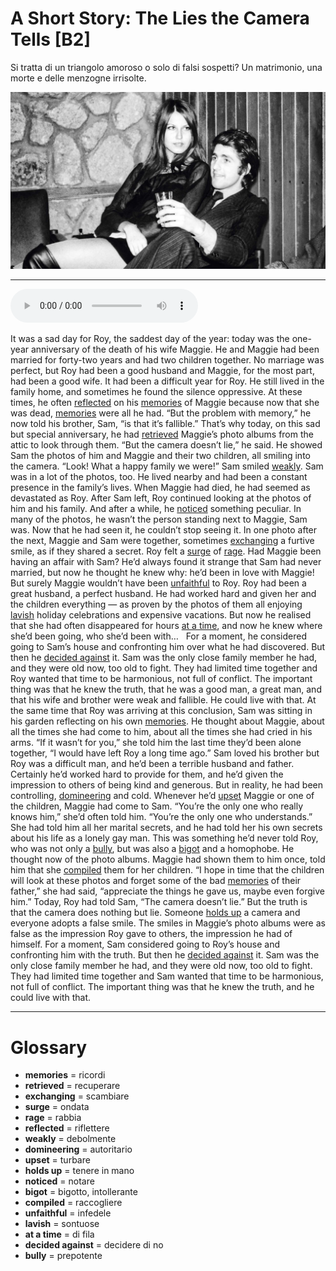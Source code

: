 # A Short Story: The Lies the Camera Tells   [B2]

Si tratta di un triangolo amoroso o solo di falsi sospetti? Un matrimonio, una morte e delle menzogne irrisolte.

![](A%20Short%20Story%20The%20Lies%20the%20Camera%20Tells.jpg)

--------------

<div>
<audio controls autoplay>
    <source src="https:/raw.githubusercontent.com/dartie/knowledge-base/main/English/SpeakUp/2023-08/A%20Short%20Story%20The%20Lies%20the%20Camera%20Tells.mp3" type="audio/mpeg">
</audio>
</div>


It was a sad day for Roy, the saddest day of the year: today was the one-year anniversary of the death of his wife Maggie. He and Maggie had been married for forty-two years and had two children together. No marriage was perfect, but Roy had been a good husband and Maggie, for the most part, had been a good wife.
It had been a difficult year for Roy. He still lived in the family home, and sometimes he found the silence oppressive. At these times, he often [reflected](## "riflettere") on his [memories](## "ricordi") of Maggie because now that she was dead, [memories](## "ricordi") were all he had.
“But the problem with memory,” he now told his brother, Sam, “is that it’s fallible.” That’s why today, on this sad but special anniversary, he had [retrieved](## "recuperare") Maggie’s photo albums from the attic to look through them. “But the camera doesn’t lie,” he said. He showed Sam the photos of him and Maggie and their two children, all smiling into the camera. “Look! What a happy family we were!”
Sam smiled [weakly](## "debolmente"). Sam was in a lot of the photos, too. He lived nearby and had been a constant presence in the family’s lives. When Maggie had died, he had seemed as devastated as Roy.
After Sam left, Roy continued looking at the photos of him and his family. And after a while, he [noticed](## "notare") something peculiar. In many of the photos, he wasn’t the person standing next to Maggie, Sam was. Now that he had seen it, he couldn’t stop seeing it. In one photo after the next, Maggie and Sam were together, sometimes [exchanging](## "scambiare") a furtive smile, as if they shared a secret.
Roy felt a [surge](## "ondata") of [rage](## "rabbia"). Had Maggie been having an affair with Sam? He’d always found it strange that Sam had never married, but now he thought he knew why: he’d been in love with Maggie!
But surely Maggie wouldn’t have been [unfaithful](## "infedele") to Roy. Roy had been a great husband, a perfect husband. He had worked hard and given her and the children everything — as proven by the photos of them all enjoying [lavish](## "sontuose") holiday celebrations and expensive vacations. But now he realised that she had often disappeared for hours [at a time](## "di fila"), and now he knew where she’d been going, who she’d been with…
 
For a moment, he considered going to Sam’s house and confronting him over what he had discovered. But then he [decided against](## "decidere di no") it. Sam was the only close family member he had, and they were old now, too old to fight. They had limited time together and Roy wanted that time to be harmonious, not full of conflict. The important thing was that he knew the truth, that he was a good man, a great man, and that his wife and brother were weak and fallible. He could live with that.
At the same time that Roy was arriving at this conclusion, Sam was sitting in his garden reflecting on his own [memories](## "ricordi"). He thought about Maggie, about all the times she had come to him, about all the times she had cried in his arms.
“If it wasn’t for you,” she told him the last time they’d been alone together, “I would have left Roy a long time ago.”
Sam loved his brother but Roy was a difficult man, and he’d been a terrible husband and father. Certainly he’d worked hard to provide for them, and he’d given the impression to others of being kind and generous. But in reality, he had been controlling, [domineering](## "autoritario") and cold.
Whenever he’d [upset](## "turbare") Maggie or one of the children, Maggie had come to Sam.
“You’re the only one who really knows him,” she’d often told him. “You’re the only one who understands.”
She had told him all her marital secrets, and he had told her his own secrets about his life as a lonely gay man. This was something he’d never told Roy, who was not only a [bully](## "prepotente"), but was also a [bigot](## "bigotto, intollerante") and a homophobe.
He thought now of the photo albums. Maggie had shown them to him once, told him that she [compiled](## "raccogliere") them for her children.
“I hope in time that the children will look at these photos and forget some of the bad [memories](## "ricordi") of their father,” she had said, “appreciate the things he gave us, maybe even forgive him.”
Today, Roy had told Sam, “The camera doesn’t lie.” But the truth is that the camera does nothing but lie. Someone [holds up](## "tenere in mano") a camera and everyone adopts a false smile. The smiles in Maggie’s photo albums were as false as the impression Roy gave to others, the impression he had of himself.
For a moment, Sam considered going to Roy’s house and confronting him with the truth. But then he [decided against](## "decidere di no") it. Sam was the only close family member he had, and they were old now, too old to fight. They had limited time together and Sam wanted that time to be harmonious, not full of conflict. The important thing was that he knew the truth, and he could live with that.

--------------

<div style = "display:block; clear:both; page-break-after:always;"></div>

# Glossary
* **memories** = ricordi
* **retrieved** = recuperare
* **exchanging** = scambiare
* **surge** = ondata
* **rage** = rabbia
* **reflected** = riflettere
* **weakly** = debolmente
* **domineering** = autoritario
* **upset** = turbare
* **holds up** = tenere in mano
* **noticed** = notare
* **bigot** = bigotto, intollerante
* **compiled** = raccogliere
* **unfaithful** = infedele
* **lavish** = sontuose
* **at a time** = di fila
* **decided against** = decidere di no
* **bully** = prepotente
